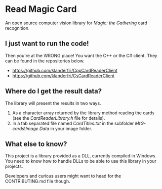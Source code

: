 # Read Magic Card
An open source computer vision library for *Magic: the Gathering* card recognition.

## I just want to run the code!
Then you're at the WRONG place! You want the C++ or the C# client. They can be found in the repositories below.
 * https://github.com/klanderfri/CppCardReaderClient
 * https://github.com/klanderfri/CsCardReaderClient

## Where do I get the result data?
The library will present the results in two ways.
 1. As a character array returned by the library method reading the cards (see the *CardReaderLibrary.h* file for details).
 2. In a tab separated file named *CardTitles.txt* in the subfolder *MtG-cards\Image Data* in your image folder.

## What else to know?
This project is a library provided as a DLL, currently compiled in Windows. You need to know how to handle DLLs to be able to use this library in your projects.

Developers and curious users might want to head for the CONTRIBUTING.md file though.
